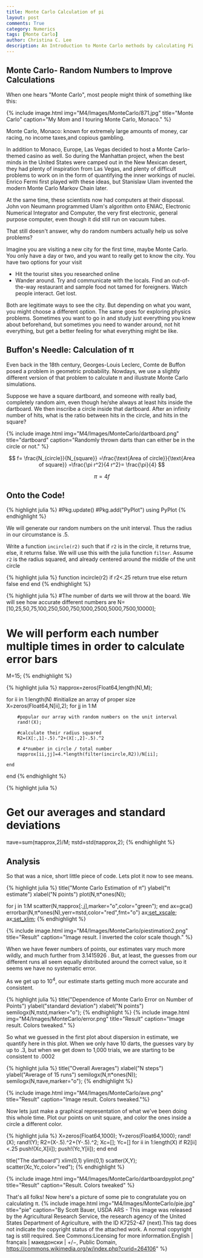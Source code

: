 ```yaml
---
title: Monte Carlo Calculation of pi
layout: post
comments: True
category: Numerics
tags: [Monte Carlo]
author: Christina C. Lee
description: An Introduction to Monte Carlo methods by calculating Pi
---
```


## Monte Carlo- Random Numbers to Improve Calculations

When one hears "Monte Carlo", most people might think of something like this:

{% include image.html img="M4/Images/MonteCarlo/871.jpg" title="Monte Carlo" caption="My Mom and I touring Monte Carlo, Monaco." %}

Monte Carlo, Monaco: known for extremely large amounts of money, car racing, no income taxes,and copious gambling.

In addition to Monaco, Europe, Las Vegas decided to host a Monte Carlo-themed casino as well.  So during the Manhattan project, when the best minds in the United States were camped out in the New Mexican desert, they had plenty of inspiration from Las Vegas, and plenty of difficult problems to work on in the form of quantifying the inner workings of nuclei.  Enrico Fermi first played with these ideas, but Stanislaw Ulam invented the modern Monte Carlo Markov Chain later.

At the same time, these scientists now had computers at their disposal.  John von Neumann programmed Ulam's algorithm onto ENIAC, Electronic Numerical Integrator and Computer, the very first electronic, general purpose computer, even though it did still run on vacuum tubes.

That still doesn't answer, why do random numbers actually help us solve problems?

Imagine you are visiting a new city for the first time, maybe Monte Carlo. You only have a day or two, and you want to really get to know the city.  You have two options for your visit

* Hit the tourist sites you researched online
* Wander around.  Try and communicate with the locals.  Find an out-of-the-way restaurant and sample food not tamed for foreigners.  Watch people interact.  Get lost.

Both are legitimate ways to see the city.  But depending on what you want, you might choose a different option.  The same goes for exploring physics problems.  Sometimes you want to go in and study just everything you knew about beforehand, but sometimes you need to wander around, not hit everything, but get a better feeling for what everything might be like.

## Buffon's Needle: Calculation of π
Even back in the 18th century, Georges-Louis Leclerc, Comte de Buffon posed a problem in geometric probability.  Nowdays, we use a slightly different version of that problem to calculate π and illustrate Monte Carlo simulations.

Suppose we have a square dartboard, and someone with really bad, completely random aim, even though he/she always at least hits inside the dartboard.  We then inscribe a circle inside that dartboard. After an infinity number of hits, what is the ratio between hits in the circle, and hits in the square?

{% include image.html img="M4/Images/MonteCarlo/dartboard.png" title="dartboard" caption="Randomly thrown darts than can either be in the circle or not." %}


$$
f= \frac{N_{circle}}{N_{square}} =\frac{\text{Area of circle}}{\text{Area of square}} =\frac{\pi r^2}{4 r^2}= \frac{\pi}{4}
$$

$$
    \pi = 4 f
$$

## Onto the Code!


{% highlight julia %}
#Pkg.update()
#Pkg.add("PyPlot")
using PyPlot
{% endhighlight %}

We will generate our random numbers on the unit interval.  Thus the radius in our circumstance is $.5$.

 Write a function `incircle(r2)` such that if `r2` is in the circle, it returns true, else, it returns false.  We will use this with the julia function `filter`.  Assume `r2` is the radius squared, and already centered around the middle of the unit circle


{% highlight julia %}
function incircle(r2)
    if r2<.25
        return true
    else
        return false
    end
end
{% endhighlight %}



{% highlight julia %}
#The number of darts we will throw at the board.  We will see how accurate different numbers are
N=[10,25,50,75,100,250,500,750,1000,2500,5000,7500,10000];
# We will perform each number multiple times in order to calculate error bars
M=15;
{% endhighlight %}


{% highlight julia %}
πapprox=zeros(Float64,length(N),M);

for ii in 1:length(N)
    #initialize an array of proper size
    X=zeros(Float64,N[ii],2);
    for jj in 1:M

        #popular our array with random numbers on the unit interval
        rand!(X);

        #calculate their radius squared
        R2=(X[:,1]-.5).^2+(X[:,2]-.5).^2

        # 4*number in circle / total number
        πapprox[ii,jj]=4.*length(filter(incircle,R2))/N[ii];

    end
end
{% endhighlight %}


{% highlight julia %}
# Get our averages and standard deviations
πave=sum(πapprox,2)/M;
πstd=std(πapprox,2);
{% endhighlight %}

## Analysis

So that was a nice, short little piece of code.  Lets plot it now to see means.


{% highlight julia %}
title("Monte Carlo Estimation of π")
ylabel("π estimate")
xlabel("N points")
plot(N,π*ones(N));

for j in 1:M
    scatter(N,πapprox[:,j],marker="o",color="green");
end
ax=gca()
errorbar(N,π*ones(N),yerr=πstd,color="red",fmt="o")
ax[:set_xscale]("log");
ax[:set_xlim]([5,5*10^4]);
{% endhighlight %}

{% include image.html img="M4/Images/MonteCarlo/piestimation2.png" title="Result" caption="Image result.  I inverted the color scale though." %}


When we have fewer numbers of points, our estimates vary much more wildly, and much further from 3.1415926 .
But, at least, the guesses from our different runs all seem equally distributed around the correct value, so it seems we have no systematic error.

As we get up to $10^4$, our estimate starts getting much more accurate and consistent.


{% highlight julia %}
title("Dependence of Monte Carlo Error on Number of Points")
ylabel("standard deviation")
xlabel("N points")
semilogx(N,πstd,marker="o");
{% endhighlight %}
{% include image.html img="M4/Images/MonteCarlo/error.png" title="Result" caption="Image result. Colors tweaked." %}


So what we guessed in the first plot about dispersion in estimate, we quantify here in this plot.  When we only have 10 darts, the guesses vary by up to .3, but when we get down to 1,000 trials, we are starting to be consistent to .0002


{% highlight julia %}
title("Overall Averages")
xlabel("N steps")
ylabel("Average of 15 runs")
semilogx(N,π*ones(N));
semilogx(N,πave,marker="o");
{% endhighlight %}

{% include image.html img="M4/Images/MonteCarlo/ave.png" title="Result" caption="Image result. Colors tweaked."%}


Now lets just make a graphical representation of what we've been doing this whole time.  Plot our points on unit square, and color the ones inside a circle a different color.


{% highlight julia %}
X=zeros(Float64,1000);
Y=zeros(Float64,1000);
rand!(X);
rand!(Y);
R2=(X-.5).^2+(Y-.5).^2;
Xc=[];
Yc=[]
for ii in 1:length(X)
    if R2[ii]<.25
        push!(Xc,X[ii]);
        push!(Yc,Y[ii]);
    end
end

title("The dartboard")
xlim(0,1)
ylim(0,1)
scatter(X,Y);
scatter(Xc,Yc,color="red");
{% endhighlight %}

{% include image.html img="M4/Images/MonteCarlo/dartboardpyplot.png" title="Result" caption="Result. Colors tweaked" %}


That's all folks!
Now here's a picture of some pie to congratulate you on calculating π.
{% include image.html img="M4/Images/MonteCarlo/pie.jpg" title="pie" caption="By Scott Bauer, USDA ARS - This image was released by the Agricultural Research Service, the research agency of the United States Department of Agriculture, with the ID K7252-47 (next).This tag does not indicate the copyright status of the attached work. A normal copyright tag is still required. See Commons:Licensing for more information.English | français | македонски | +/−, Public Domain, https://commons.wikimedia.org/w/index.php?curid=264106" %}
